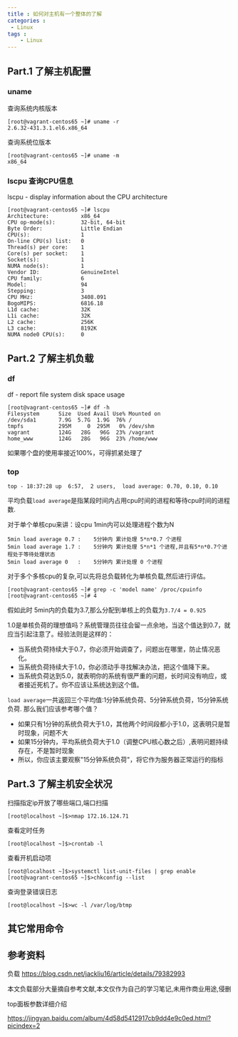 ```yaml
---
title : 如何对主机有一个整体的了解
categories : 
 - Linux 
tags :
	- Linux
---
```


## Part.1 了解主机配置

### uname

查询系统内核版本

	[root@vagrant-centos65 ~]# uname -r
	2.6.32-431.3.1.el6.x86_64

查询系统位版本

	[root@vagrant-centos65 ~]# uname -m
	x86_64

### lscpu 查询CPU信息

lscpu - display information about the CPU architecture

	[root@vagrant-centos65 ~]# lscpu
	Architecture:          x86_64
	CPU op-mode(s):        32-bit, 64-bit
	Byte Order:            Little Endian
	CPU(s):                1
	On-line CPU(s) list:   0
	Thread(s) per core:    1
	Core(s) per socket:    1
	Socket(s):             1
	NUMA node(s):          1
	Vendor ID:             GenuineIntel
	CPU family:            6
	Model:                 94
	Stepping:              3
	CPU MHz:               3408.091
	BogoMIPS:              6816.18
	L1d cache:             32K
	L1i cache:             32K
	L2 cache:              256K
	L3 cache:              8192K
	NUMA node0 CPU(s):     0

## Part.2 了解主机负载

### df

df - report file system disk space usage

	[root@vagrant-centos65 ~]# df -h
	Filesystem      Size  Used Avail Use% Mounted on
	/dev/sda1       7.9G  5.7G  1.9G  76% /
	tmpfs           295M     0  295M   0% /dev/shm
	vagrant         124G   28G   96G  23% /vagrant
	home_www        124G   28G   96G  23% /home/www

如果哪个盘的使用率接近100%，可得抓紧处理了

### top

	top - 18:37:28 up  6:57,  2 users,  load average: 0.70, 0.10, 0.10


平均负载`load average`是指某段时间内占用cpu时间的进程和等待cpu时间的进程数.

对于单个单核cpu来讲：设cpu 1min内可以处理进程个数为N

    5min load average 0.7 :    5分钟内 累计处理 5*n*0.7 个进程
    5min load average 1.7 :    5分钟内 累计处理 5*n*1 个进程,并且有5*n*0.7个进程处于等待处理状态
    5min load average 0   :    5分钟内 累计处理 0 个进程

对于多个多核cpu的复杂,可以先将总负载转化为单核负载,然后进行评估。

    [root@vagrant-centos65 ~]# grep -c 'model name' /proc/cpuinfo
    [root@vagrant-centos65 ~]# 4

假如此时 5min内的负载为3.7,那么分配到单核上的负载为`3.7/4 = 0.925`

1.0是单核负荷的理想值吗？系统管理员往往会留一点余地，当这个值达到0.7，就应当引起注意了。经验法则是这样的：

- 当系统负荷持续大于0.7，你必须开始调查了，问题出在哪里，防止情况恶化。
- 当系统负荷持续大于1.0，你必须动手寻找解决办法，把这个值降下来。
- 当系统负荷达到5.0，就表明你的系统有很严重的问题，长时间没有响应，或者接近死机了。你不应该让系统达到这个值。

`load average`一共返回三个平均值:1分钟系统负荷、5分钟系统负荷，15分钟系统负荷. 那么我们应该参考哪个值？

- 如果只有1分钟的系统负荷大于1.0，其他两个时间段都小于1.0，这表明只是暂时现象，问题不大
- 如果15分钟内，平均系统负荷大于1.0（调整CPU核心数之后）,表明问题持续存在，不是暂时现象
- 所以，你应该主要观察"15分钟系统负荷"，将它作为服务器正常运行的指标


## Part.3 了解主机安全状况

扫描指定ip开放了哪些端口,端口扫描

	[root@localhost ~]$>nmap 172.16.124.71

查看定时任务

	[root@localhost ~]$>crontab -l

查看开机启动项

	[root@localhost ~]$>systemctl list-unit-files | grep enable
	[root@vagrant-centos65 ~]$>chkconfig --list

查询登录错误日志

	[root@localhost ~]$>wc -l /var/log/btmp

## 其它常用命令

## 参考资料

负载 https://blog.csdn.net/jackliu16/article/details/79382993

本文负载部分大量摘自参考文献,本文仅作为自己的学习笔记,未用作商业用途,侵删

top面板参数详细介绍

https://jingyan.baidu.com/album/4d58d5412917cb9dd4e9c0ed.html?picindex=2

